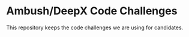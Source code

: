 # Ambush/DeepX Code Challenges

This repository keeps the code challenges we are using for candidates.
